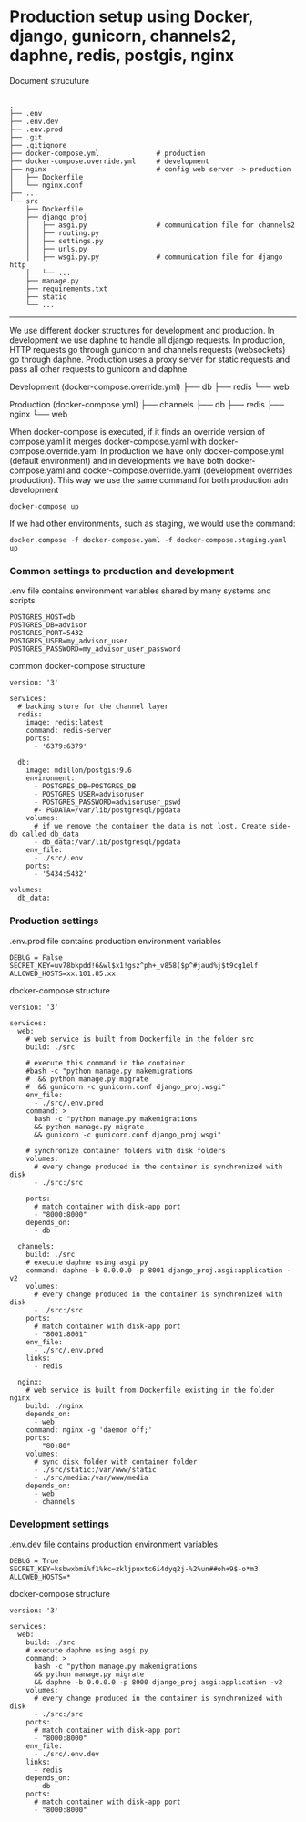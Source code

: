 # Production setup using Docker, django, gunicorn, channels2, daphne, redis, postgis, nginx

Document strucuture

```

.
├── .env
├── .env.dev
├── .env.prod
├── .git
├── .gitignore
├── docker-compose.yml 				# production
├── docker-compose.override.yml 	# development
├── nginx 							# config web server -> production
│   ├── Dockerfile
│   └── nginx.conf
├── ...
└── src
    ├── Dockerfile
    ├── django_proj
    │   ├── asgi.py 				# communication file for channels2 
    │   ├── routing.py
    │   ├── settings.py
    │   ├── urls.py
    │   ├── wsgi.py.py 				# communication file for django http
    │   └── ...
    ├── manage.py
    ├── requirements.txt
    ├── static
    └── ...
```

----------

We use different docker structures for development and production.
In development we use daphne to handle all django requests.
In production, HTTP requests go through gunicorn and channels requests (websockets) go through daphne. Production uses a proxy server for static requests and pass all other requests to gunicorn and daphne

Development (docker-compose.override.yml)
├── db
├── redis
└── web

Production (docker-compose.yml)
├── channels
├── db
├── redis
├── nginx
└── web

When docker-compose is executed, if it finds an override version of compose.yaml it merges docker-compose.yaml with docker-compose.override.yaml
In production we have only docker-compose.yml (default environment) and in developments we have both docker-compose.yaml and docker-compose.override.yaml (development overrides production). This way we use the same command for both production adn development

```
docker-compose up 
```

If we had other environments, such as staging, we would use the command:
```
docker.compose -f docker-compose.yaml -f docker-compose.staging.yaml up
```

### Common settings to production and development
.env file contains environment variables shared by many systems and scripts

```
POSTGRES_HOST=db
POSTGRES_DB=advisor
POSTGRES_PORT=5432
POSTGRES_USER=my_advisor_user
POSTGRES_PASSWORD=my_advisor_user_password
```


common docker-compose structure

```
version: '3'

services:
  # backing store for the channel layer
  redis:
    image: redis:latest
    command: redis-server
    ports:
      - '6379:6379'

  db:
    image: mdillon/postgis:9.6
    environment:
      - POSTGRES_DB=POSTGRES_DB
      - POSTGRES_USER=advisoruser
      - POSTGRES_PASSWORD=advisoruser_pswd
      #- PGDATA=/var/lib/postgresql/pgdata
    volumes:
      # if we remove the container the data is not lost. Create side-db called db_data
      - db_data:/var/lib/postgresql/pgdata
    env_file:
      - ./src/.env
    ports:
      - '5434:5432'

volumes:
  db_data:
```



### Production settings
.env.prod file contains production environment variables

```
DEBUG = False
SECRET_KEY=uv78bkpdd!6&wl$x1!gsz^ph+_v858($p^#jaud%j$t9cg1elf
ALLOWED_HOSTS=xx.101.85.xx
```

docker-compose structure

```
version: '3'

services:
  web:
    # web service is built from Dockerfile in the folder src
    build: ./src

    # execute this command in the container
    #bash -c "python manage.py makemigrations
    #  && python manage.py migrate
    #  && gunicorn -c gunicorn.conf django_proj.wsgi"
    env_file:
      - ./src/.env.prod
    command: >
      bash -c "python manage.py makemigrations
      && python manage.py migrate
      && gunicorn -c gunicorn.conf django_proj.wsgi"

    # synchronize container folders with disk folders
    volumes: 
      # every change produced in the container is synchronized with disk
      - ./src:/src

    ports:
      # match container with disk-app port
      - "8000:8000"
    depends_on:
      - db

  channels:
    build: ./src
    # execute daphne using asgi.py
    command: daphne -b 0.0.0.0 -p 8001 django_proj.asgi:application -v2
    volumes: 
      # every change produced in the container is synchronized with disk
      - ./src:/src
    ports:
      # match container with disk-app port
      - "8001:8001"
    env_file:
      - ./src/.env.prod
    links:
      - redis

  nginx:
    # web service is built from Dockerfile existing in the folder nginx
    build: ./nginx
    depends_on:
      - web
    command: nginx -g 'daemon off;'
    ports:
      - "80:80"
    volumes:
      # sync disk folder with container folder
      - ./src/static:/var/www/static
      - ./src/media:/var/www/media
    depends_on:
      - web
      - channels
```
	

### Development settings
.env.dev file contains production environment variables

```
DEBUG = True
SECRET_KEY=ksbwxbmi%f1%kc=zkljpuxtc6i4dyq2j-%2%un##oh+9$-o*m3
ALLOWED_HOSTS=*
```

docker-compose structure

```
version: '3'

services:
  web:
    build: ./src
    # execute daphne using asgi.py
    command: >
      bash -c "python manage.py makemigrations
      && python manage.py migrate
      && daphne -b 0.0.0.0 -p 8000 django_proj.asgi:application -v2
    volumes: 
      # every change produced in the container is synchronized with disk
      - ./src:/src
    ports:
      # match container with disk-app port
      - "8000:8000"
    env_file:
      - ./src/.env.dev
    links:
      - redis
    depends_on:
      - db
    ports:
      # match container with disk-app port
      - "8000:8000"
```


